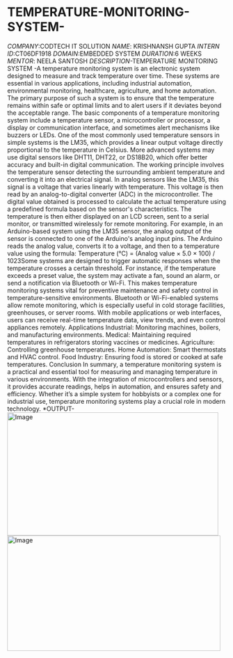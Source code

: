 # TEMPERATURE-MONITORING-SYSTEM-
*COMPANY*:CODTECH IT SOLUTION 
*NAME*: KRISHNANSH GUPTA 
*INTERN ID*:CT06DF1918 
*DOMAIN*:EMBEDDED SYSTEM 
*DURATION*:6 WEEKS 
*MENTOR*: NEELA SANTOSH
*DESCRIPTION*-TEMPERATURE MONITORING SYSTEM -A temperature monitoring system is an electronic system designed to measure and track temperature over time. These systems are essential in various applications, including industrial automation, environmental monitoring, healthcare, agriculture, and home automation. The primary purpose of such a system is to ensure that the temperature remains within safe or optimal limits and to alert users if it deviates beyond the acceptable range.
The basic components of a temperature monitoring system include a temperature sensor, a microcontroller or processor, a display or communication interface, and sometimes alert mechanisms like buzzers or LEDs. One of the most commonly used temperature sensors in simple systems is the LM35, which provides a linear output voltage directly proportional to the temperature in Celsius. More advanced systems may use digital sensors like DHT11, DHT22, or DS18B20, which offer better accuracy and built-in digital communication.
The working principle involves the temperature sensor detecting the surrounding ambient temperature and converting it into an electrical signal. In analog sensors like the LM35, this signal is a voltage that varies linearly with temperature. This voltage is then read by an analog-to-digital converter (ADC) in the microcontroller. The digital value obtained is processed to calculate the actual temperature using a predefined formula based on the sensor's characteristics. The temperature is then either displayed on an LCD screen, sent to a serial monitor, or transmitted wirelessly for remote monitoring.
For example, in an Arduino-based system using the LM35 sensor, the analog output of the sensor is connected to one of the Arduino's analog input pins. The Arduino reads the analog value, converts it to a voltage, and then to a temperature value using the formula:
Temperature (°C) = (Analog value × 5.0 × 100) / 1023Some systems are designed to trigger automatic responses when the temperature crosses a certain threshold. For instance, if the temperature exceeds a preset value, the system may activate a fan, sound an alarm, or send a notification via Bluetooth or Wi-Fi. This makes temperature monitoring systems vital for preventive maintenance and safety control in temperature-sensitive environments.
Bluetooth or Wi-Fi-enabled systems allow remote monitoring, which is especially useful in cold storage facilities, greenhouses, or server rooms. With mobile applications or web interfaces, users can receive real-time temperature data, view trends, and even control appliances remotely.
Applications
Industrial: Monitoring machines, boilers, and manufacturing environments.
Medical: Maintaining required temperatures in refrigerators storing vaccines or medicines.
Agriculture: Controlling greenhouse temperatures.
Home Automation: Smart thermostats and HVAC control.
Food Industry: Ensuring food is stored or cooked at safe temperatures.
Conclusion
In summary, a temperature monitoring system is a practical and essential tool for measuring and managing temperature in various environments. With the integration of microcontrollers and sensors, it provides accurate readings, helps in automation, and ensures safety and efficiency. Whether it’s a simple system for hobbyists or a complex one for industrial use, temperature monitoring systems play a crucial role in modern technology.
*OUTPUT- 
<img width="485" height="283" alt="Image" src="https://github.com/user-attachments/assets/2cfe8e0a-1f73-409e-8f34-3697f81b7077" />
<img width="490" height="265" alt="Image" src="https://github.com/user-attachments/assets/8ec6a759-19aa-4dcf-948c-43969670253b" />
